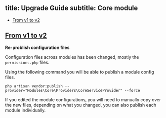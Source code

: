 title: Upgrade Guide
subtitle: Core module
-------

- [From v1 to v2](#upgrade-2.0)


## <a name="upgrade-2.0" class="anchor" href="#upgrade-2.0">From v1 to **v2**</a>

**Re-problish configuration files**

Configuration files across modules has been changed, mostly the `permissions.php` files.

Using the following command you will be able to publish a module config files.

``` .language-bash
php artisan vendor:publish --provider="Modules\Core\Providers\CoreServiceProvider" --force
```

If you edited the module configurations, you will need to manually copy over the new files, depending on what you changed, you can also publish each module individually.
